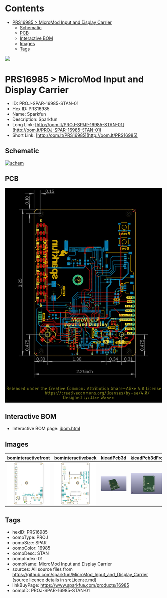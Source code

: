 



Contents
========

* [PRS16985 > MicroMod Input and Display Carrier](#prs16985--micromod-input-and-display-carrier)
	* [Schematic](#schematic)
	* [PCB](#pcb)
	* [Interactive BOM](#interactive-bom)
	* [Images](#images)
	* [Tags](#tags)
  
![][im]
# PRS16985 > MicroMod Input and Display Carrier

- ID: PROJ-SPAR-16985-STAN-01
- Hex ID: PRS16985
- Name: Sparkfun
- Description: Sparkfun
- Long Link: [http://oom.lt/PROJ-SPAR-16985-STAN-01](http://oom.lt/PROJ-SPAR-16985-STAN-01)
- Short Link: [http://oom.lt/PRS16985](http://oom.lt/PRS16985)

## Schematic
  
[![schem](eagleSchemImage.png)](eagleSchemImage.png)
## PCB
  
[![pcb](eagleImage.png)](eagleImage.png)
## Interactive BOM

- Interactive BOM page: [ibom.html](https://htmlpreview.github.io/?https://github.com/oomlout/oomlout_OOMP_projects/blob/main/PROJ-SPAR-16985-STAN-01/kicad/bom/ibom.html)

## Images
  
  

|bominteractivefront|bominteractiveback|kicadPcb3d|kicadPcb3dFront|kicadPcb3dBack|eagleImage|eagleSchemImage|
| :---: | :---: | :---: | :---: | :---: | :---: | :---: |
|[![bominteractivefront](bomFront_140.png)](bomFront.png)|[![bominteractiveback](bomBack_140.png)](bomBack.png)|[![kicadPcb3d](kicadPcb3d_140.png)](kicadPcb3d.png)|[![kicadPcb3dFront](kicadPcb3dFront_140.png)](kicadPcb3dFront.png)|[![kicadPcb3dBack](kicadPcb3dBack_140.png)](kicadPcb3dBack.png)|[![eagleImage](eagleImage_140.png)](eagleImage.png)|[![eagleSchemImage](eagleSchemImage_140.png)](eagleSchemImage.png)|

## Tags

- hexID: PRS16985
- oompType: PROJ
- oompSize: SPAR
- oompColor: 16985
- oompDesc: STAN
- oompIndex: 01
- oompName: MicroMod Input and Display Carrier
- sources: All source files from https://github.com/sparkfun/MicroMod_Input_and_Display_Carrier (source licence details in srcLicense.md)
- linkBuyPage: https://www.sparkfun.com/products/16985
- oompID: PROJ-SPAR-16985-STAN-01



[im]: kicadPcb3d_450.png
